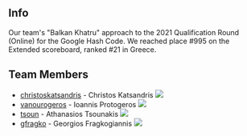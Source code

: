 ## Info
Our team's "Balkan Khatru" approach to the 2021 Qualification Round (Online) for the Google Hash Code. We reached place #995 on the Extended scoreboard, ranked #21 in Greece.

## Team Members

* [christoskatsandris](https://github.com/christoskatsandris) - Christos Katsandris [<img src="https://img.shields.io/badge/LinkedIn-0077B5?style=for-the-badge&logo=linkedin&logoColor=white" />](https://www.linkedin.com/in/christos-katsandris/)
* [vanourogeros](https://github.com/vanourogeros) - Ioannis Protogeros [<img src="https://img.shields.io/badge/LinkedIn-0077B5?style=for-the-badge&logo=linkedin&logoColor=white" />](https://www.linkedin.com/in/ioannis-protogeros-889b95190/)
* [tsoun](https://github.com/tsoun) - Athanasios Tsounakis [<img src="https://img.shields.io/badge/LinkedIn-0077B5?style=for-the-badge&logo=linkedin&logoColor=white" />](https://www.linkedin.com/in/ath-st-tsounakis/)
* [gfragko](https://github.com/gfragko) - Georgios Fragkogiannis [<img src="https://img.shields.io/badge/LinkedIn-0077B5?style=for-the-badge&logo=linkedin&logoColor=white" />](https://www.linkedin.com/in/george-fragkogiannis-7609ba1ba/)
